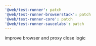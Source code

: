```yaml
---
'@web/test-runner': patch
'@web/test-runner-browserstack': patch
'@web/test-runner-core': patch
'@web/test-runner-saucelabs': patch
---
```


improve browser and proxy close logic
